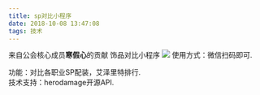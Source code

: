 ```yaml
---
title: sp对比小程序
date: 2018-10-08 13:47:08
tags: 技术
---
```


来自公会核心成员**寒假心**的贡献
饰品对比小程序
![](https://github.com/leeoyfat/imgs/blob/master/uPic/%E5%B0%8F%E7%A8%8B%E5%BA%8F.png?raw=true)
使用方式：微信扫码即可.  

功能：对比各职业SP配装，艾泽里特排行.  
技术支持：herodamage开源API.  
